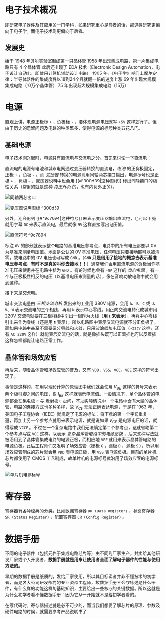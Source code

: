 # 电子技术概况

即研究电子器件及其应用的一门学科，如果研究重心是前者的话，那这类研究更偏向于电子学，而电子技术则更偏向于后者。

## 发展史

始于 1948 年贝尔实验室制成第一只晶体管
1958 年出现集成电路，第一片集成电路只有 4 个晶体管
此后还出现了 EDA 技术（Electronic Design Automation，电子设计自动化，即使用计算机辅助设计电路）
1965 年，《电子学》期刊上摩尔定律：半导体器件的集成度将以18到24个月就翻一倍的速度上涨
69 年出现大规模集成电路（10万个晶体管）
75 年出现超大规模集成电路（15万）

# 电源

直观上讲，电源正极标 `+` ，负极标 `-` ，要体现电源电压就写 `+5V` 这样就行了。但由于历史的遗留问题及电路的种类繁多，使得电源的标号种类五花八门。

## 基础电源

电子技术刚兴起时，电源只有直流电与交流电之分。首先来讨论一下直流电：

直流电的电源有电池和城市电网通过变压器转换的直流电，*电池* 的正负极固定，正极 `+` ，负极 `-` 。而 *变压器* 转换的电源则用同轴两芯接口输出，电源标号也是正极 `+` ，负极 `-` 。变压器说明中也会用 [[#^300d39|这种图标]] 标出同轴接口的极性关系（常用的就是这种 *内正外负* 的，也有内负外正的）。

![同轴两芯接口](同轴两芯接口.png)

![变压器说明图标](变压器说明.png)  ^300d39

另外，还会用到 [[#^9c7894|这种符号]] 来表示变压器输出直流电，也可以干脆就用字幕 `DC` 来表示直流电，最后就像 `9V` 这样直接写出电压值。

![直流符号](DC1.png) ^9c7894

标注 `0V` 的部分就表示整个电路的基准电压参考点，电路中的所有电压都要以 0V 为基准来测量电压值。地面是公认的 0V 基准电压，任何电压只要接地都可以被清零，故电路中的 0V 电压也可写成 `GND` 。（**`GND` 只是借用了接地的概念去表示基准电压参考点，有时不是真的叫你去接地！！**）通常我们会用直流电源的负极当作基准电压来使用并在电路中标为 `GND` 。有的时候也会有 `-9V` 这样的 *负向电源* ，有一个与正极极性相反的电压（以基准电压来测量的话），像在音响功放电路中就会用到这种。

接下来是交流电。

城市交流电是由 *三相交流电机* 发出来的工业用 380V 电源，会用 `A`、`B`、`C` 或 `U`、`V`、`W` 表示交流电的三个相线，再用 `N` 表示中心零线。用正向交流电转化成城市用 220V 交流电就要在三根相线中引出一根作为火线（**用 `L` 来表示**），再将中心零线引出来作为零线（还是用 `N` 表示）。所以电路图中表示交流电源就不分正负极了。而如果电路中甚至不需要区分零线和火线，只用波浪线加电压值（`~220V` 这样，还有 `AC 220V` 这样）就能表示交流电的话，就是像插头既可以正着插也可以反着插这样怎样都能让电路正常工作。

## 晶体管和场效应管

再后来，随着晶体管和场效应管的普及，又有 `VDD`，`VSS`，`VCC`，`VEE` 这样的符号出现了。

事情是这样的，在用以理论计算的原理图中我们就会使用 $V_{BE}$ 这样的符号来表示两个极引脚之间的电压，像 $I_{BE}$ 这样就表示电流值。一般情况下，单个晶体管的电源都会在集电极 `C` 与 发射极 `E` 之间，不过实际情况中一个电路中会有大量的晶体管，电路的连接方式也多种多样，故 $V_{CE}$ 无法正确表达电源，于是在 1963 年，美国电子工程协会（IEEE）就规定了电源的标法：将下标的第一个字母重复一遍，再加上另一个参考点就用来表示电源，就是说如果 $V_{CE}$ 是电源电压的话，就得写成 `VCCE` 。不过在一个复杂电路中我们无法确定第二个参考点，这就省略第二个参考点写成 `VCC` 这样，以表示 *复杂晶体管电路中的电源正极* ，后来这种写法就被沿用到了晶体管集成电路的电源正极，而相应地 `VEE` 就用来表示晶体管电路的电源负极。此后工程师们又发明了场效应管（栅极 `G` ，漏极 `D` ，源极 `S` ），所以用场效应管制成的芯片就会用 `VDD` 表电源正极，用 `VSS` 表电源负极。目前的单片机芯片都使用了 CMOS 工艺制成，故单片机的电源标号就沿用了场效应管的电源标号。

![单片机电源标号](DanDianBiao.png)

# 寄存器

寄存器有各种经典的分类，比如数据寄存器 `DR (Data Register)` ，状态寄存器 `SR (Status Register)` ，配置寄存器 `CR (Config Register)` 。

# 数据手册

不同的电子器件（包括元件于集成电路芯片等）由不同的厂家生产，并卖给其他研发厂家或个人开发者，**数据手册就是用来让使用者全面了解电子器件的性能与使用方法的。**

早期的数据手册是纸质的，发给厂家使用，所以其目标读者并非不懂技术的初学者，而是各大公司研发部门的专业资深工程师，故数据手册不会啰嗦这是什么器件，有什么样的功能这样的基础知识，主要给出一些核心的关键数据。所以这就是为什么初学者看不懂数据手册：因为它从一开始就不是给初学者看的。

在写代码时，寄存器描述就是必不可少的，而当我们想要了解芯片的原理、参数及硬件电路的时候，就需要参考产品说明书了

